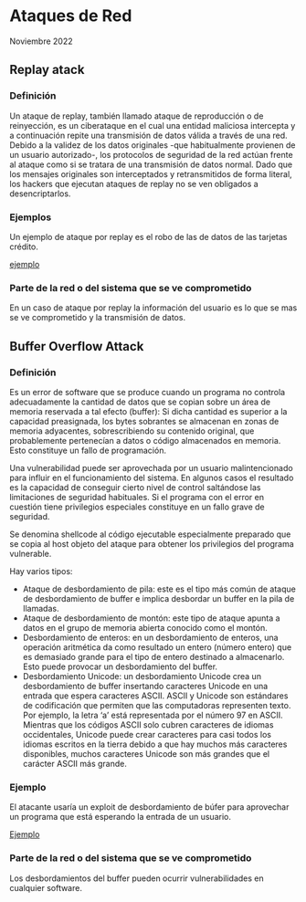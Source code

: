 # Ataques de Red #
Noviembre 2022
## Replay atack ##

### Definición ###

Un ataque de replay, también llamado ataque de reproducción o de reinyección, es un ciberataque en el cual una entidad maliciosa intercepta y a continuación repite una transmisión de datos válida a través de una red. Debido a la validez de los datos originales -que habitualmente provienen de un usuario autorizado-, los protocolos de seguridad de la red actúan frente al ataque como si se tratara de una transmisión de datos normal. Dado que los mensajes originales son interceptados y retransmitidos de forma literal, los hackers que ejecutan ataques de replay no se ven obligados a desencriptarlos.

### Ejemplos ###

Un ejemplo de ataque por replay es el robo de las de datos de las tarjetas crédito.

[ejemplo](https://www.youtube.com/watch?v=18O_Xn5CPvo)

### Parte de la red o del sistema que se ve comprometido ###

En un caso de ataque por replay la información del usuario es lo que se mas se ve comprometido y la transmisión de datos.

## Buffer Overflow Attack

### Definición
Es un error de software que se produce cuando un programa no controla adecuadamente la cantidad de datos que se copian sobre un área de memoria reservada a tal efecto (buffer): Si dicha cantidad es superior a la capacidad preasignada, los bytes sobrantes se almacenan en zonas de memoria adyacentes, sobrescribiendo su contenido original, que probablemente pertenecían a datos o código almacenados en memoria. Esto constituye un fallo de programación.

Una vulnerabilidad puede ser aprovechada por un usuario malintencionado para influir en el funcionamiento del sistema. En algunos casos el resultado es la capacidad de conseguir cierto nivel de control saltándose las limitaciones de seguridad habituales. Si el programa con el error en cuestión tiene privilegios especiales constituye en un fallo grave de seguridad.

Se denomina shellcode al código ejecutable especialmente preparado que se copia al host objeto del ataque para obtener los privilegios del programa vulnerable.

Hay varios tipos:

- Ataque de desbordamiento de pila: este es el tipo más común de ataque de desbordamiento de buffer e implica desbordar un buffer en la pila de llamadas.
- Ataque de desbordamiento de montón: este tipo de ataque apunta a datos en el grupo de memoria abierta conocido como el montón.
- Desbordamiento de enteros: en un desbordamiento de enteros, una operación aritmética da como resultado un entero (número entero) que es demasiado grande para el tipo de entero destinado a almacenarlo. Esto puede provocar un desbordamiento del buffer.
- Desbordamiento Unicode: un desbordamiento Unicode crea un desbordamiento de buffer insertando caracteres Unicode en una entrada que espera caracteres ASCII. ASCII y Unicode son estándares de codificación que permiten que las computadoras representen texto. Por ejemplo, la letra ‘a’ está representada por el número 97 en ASCII. Mientras que los códigos ASCII solo cubren caracteres de idiomas occidentales, Unicode puede crear caracteres para casi todos los idiomas escritos en la tierra debido a que hay muchos más caracteres disponibles, muchos caracteres Unicode son más grandes que el carácter ASCII más grande.

### Ejemplo

El atacante usaría un exploit de desbordamiento de búfer para aprovechar un programa que está esperando la entrada de un usuario.

[Ejemplo](https://youtu.be/f_NXlTfXaSQ)



### Parte de la red o del sistema que se ve comprometido

Los desbordamientos del buffer pueden ocurrir vulnerabilidades en cualquier software.
